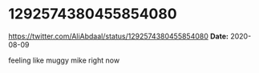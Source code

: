 # 1292574380455854080
https://twitter.com/AliAbdaal/status/1292574380455854080
**Date:** 2020-08-09

feeling like muggy mike right now
